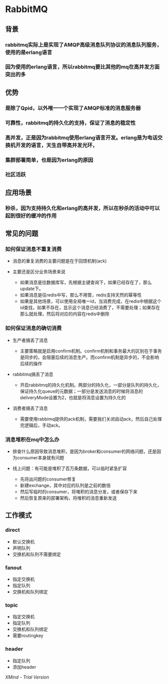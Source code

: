 # RabbitMQ

## 背景

### rabbitmq实际上是实现了AMQP高级消息队列协议的消息队列服务，使用的是erlang语言

### 因为使用的erlang语言，所以rabbitmq要比其他的mq在高并发方面突出的多

## 优势

### 是除了Qpid，以外唯一一个实现了AMQP标准的消息服务器

### 可靠性，rabbitmq的持久化的支持，保证了消息的稳定性

### 高并发，正是因为rabbitmq使用erlang语言开发。erlang是为电话交换机开发的语言，天生自带高并发光环，

### 集群部署简单，也是因为erlang的原因

### 社区活跃

## 应用场景

### 秒杀，因为支持持久化和erlang的高并发，所以在秒杀的活动中可以起到很好的缓冲的作用

## 常见的问题

### 如何保证消息不重复消费

- 消息的重复消费的主要问题是在于回馈机制(ack)
- 主要还是区分业务场景来说

	- 如果消息是往数据库写，先根据主键查询下，如果已经存在了，那么update下。
	- 如果消息是往redis中写，那么不用管，redis支持天然的幂等性
	- 如果是其他场景，可以使用全局唯一id，当消费完成，在redis中根据这个id查找，如果不存在，显示这个消息已经消费了，不需要处理；如果存在那么就处理，然后将对应的内容在redis中删除

### 如何保证消息的确切消费

- 生产者搞丢了消息

	- 主要策略就是启用confirm机制。confirm机制和事务最大的区别在于事务是同步的，会阻塞后续的消息生产。而confirm机制是异步的，不会影响后续的操作

- rabbitmq搞丢了消息

	- 开启rabbitmq的持久化机制。两部分的持久化，一部分是队列的持久化，保证持久化queue的元数据；一部分是发送消息的时候将消息的deliveryMode设置为2，也就是将消息设置为持久化的

- 消费者搞丢了消息

	- 需要使用rabbimq提供的ack机制，需要我们关闭自动ack，然后自己处理完逻辑后，手动ack。

### 消息堆积在mq中怎么办

- 排查什么原因导致消息堆积，是因为broker和consumer的网络问题，还是因为consumer本身就有问题
- 线上问题：有可能是堆积了百万条数据，可以临时紧急扩容

	- 先将出问题的consumer修复
	- 新建exchange，其中对应的队列是之前的数倍
	- 然后写临时的consumer，将堆积的消息分发，或者保存下来
	- 然后恢复原来的部署架构，将堆积的消息重新发送

## 工作模式

### direct

- 默认交换机
- 声明队列
- 交换机和队列不需要绑定

### fanout

- 指定交换机
- 指定队列
- 交换机和队列绑定

### topic

- 指定交换机
- 指定队列
- 交换机和队列绑定
- 需要routingkey

### header

- 指定队列
- 添加header

*XMind - Trial Version*